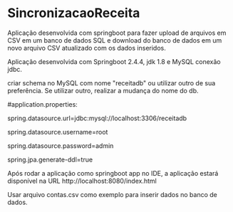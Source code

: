 # SincronizacaoReceita
Aplicação desenvolvida com springboot para fazer upload de arquivos em CSV em um banco de dados SQL e
download do banco de dados em um novo arquivo CSV atualizado com os dados inseridos.

Aplicação desenvolvida com Springboot 2.4.4, jdk 1.8 e MySQL conexão jdbc.

criar schema no MySQL com nome "receitadb" ou utilizar outro de sua preferência. Se utilizar outro, realizar a mudança do nome do db.

#application.properties:

spring.datasource.url=jdbc:mysql://localhost:3306/receitadb

spring.datasource.username=root

spring.datasource.password=admin

spring.jpa.generate-ddl=true

Após rodar a aplicação como springboot app no IDE, 
a aplicação estará disponível na URL http://localhost:8080/index.html

Usar arquivo contas.csv como exemplo para inserir dados no banco de dados.
